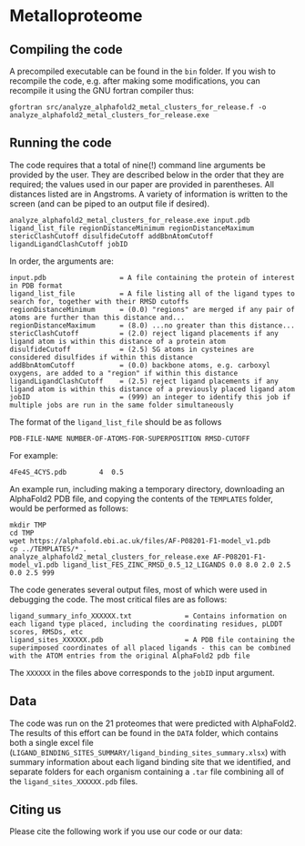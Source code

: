 # Metalloproteome


## Compiling the code
A precompiled executable can be found in the `bin` folder. If you wish to recompile the code, e.g. after making some modifications, you can recompile it using the GNU fortran compiler thus: 
```
gfortran src/analyze_alphafold2_metal_clusters_for_release.f -o analyze_alphafold2_metal_clusters_for_release.exe
```

## Running the code

The code requires that a total of nine(!) command line arguments be provided by the user. They are described below in the order that they are required; the values used in our paper are provided in parentheses. All distances listed are in Angstroms. 
A variety of information is written to the screen (and can be piped to an output file if desired). 
```
analyze_alphafold2_metal_clusters_for_release.exe input.pdb ligand_list_file regionDistanceMinimum regionDistanceMaximum stericClashCutoff disulfideCutoff addBbnAtomCutoff ligandLigandClashCutoff jobID
```

In order, the arguments are:
```
input.pdb                  = A file containing the protein of interest in PDB format
ligand_list_file           = A file listing all of the ligand types to search for, together with their RMSD cutoffs
regionDistanceMinimum      = (0.0) "regions" are merged if any pair of atoms are further than this distance and...
regionDistanceMaximum      = (8.0) ...no greater than this distance...
stericClashCutoff          = (2.0) reject ligand placements if any ligand atom is within this distance of a protein atom
disulfideCutoff            = (2.5) SG atoms in cysteines are considered disulfides if within this distance 
addBbnAtomCutoff           = (0.0) backbone atoms, e.g. carboxyl oxygens, are added to a "region" if within this distance
ligandLigandClashCutoff    = (2.5) reject ligand placements if any ligand atom is within this distance of a previously placed ligand atom
jobID                      = (999) an integer to identify this job if multiple jobs are run in the same folder simultaneously  
```

The format of the `ligand_list_file` should be as follows
```
PDB-FILE-NAME NUMBER-OF-ATOMS-FOR-SUPERPOSITION RMSD-CUTOFF
```
For example:
```
4Fe4S_4CYS.pdb        4  0.5
```

An example run, including making a temporary directory, downloading an AlphaFold2 PDB file, and copying the contents of the `TEMPLATES` folder, would be performed as follows:
```
mkdir TMP
cd TMP
wget https://alphafold.ebi.ac.uk/files/AF-P08201-F1-model_v1.pdb
cp ../TEMPLATES/* .
analyze_alphafold2_metal_clusters_for_release.exe AF-P08201-F1-model_v1.pdb ligand_list_FES_ZINC_RMSD_0.5_12_LIGANDS 0.0 8.0 2.0 2.5 0.0 2.5 999
```

The code generates several output files, most of which were used in debugging the code. The most critical files are as follows:
```
ligand_summary_info_XXXXXX.txt             = Contains information on each ligand type placed, including the coordinating residues, pLDDT scores, RMSDs, etc
ligand_sites_XXXXXX.pdb                    = A PDB file containing the superimposed coordinates of all placed ligands - this can be combined with the ATOM entries from the original AlphaFold2 pdb file
```
The `XXXXXX` in the files above corresponds to the `jobID` input argument.

## Data
The code was run on the 21 proteomes that were predicted with AlphaFold2. The results of this effort can be found in the `DATA` folder, which contains both a single excel file (`LIGAND_BINDING_SITES_SUMMARY/ligand_binding_sites_summary.xlsx`) with summary information about each ligand binding site that we identified, and separate folders for each organism containing a `.tar` file combining all of the `ligand_sites_XXXXXX.pdb` files.

## Citing us
Please cite the following work if you use our code or our data:
